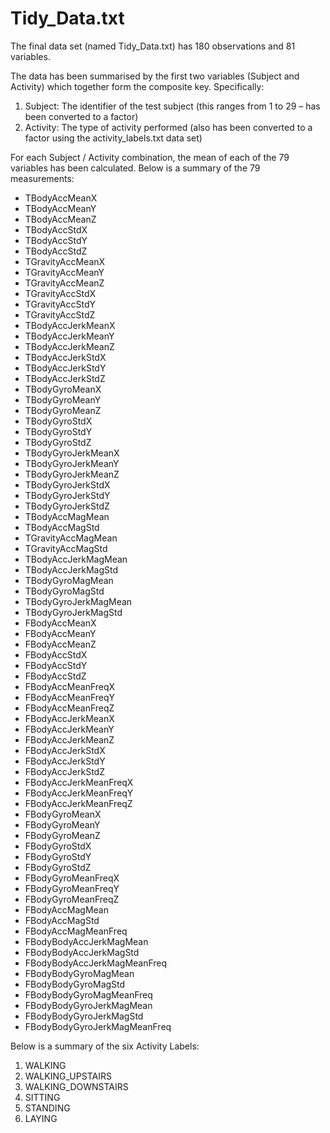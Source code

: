 # Tidy_Data.txt

The final data set (named Tidy_Data.txt) has 180 observations and 81 variables.

The data has been summarised by the first two variables (Subject and Activity) which together form the composite key. Specifically:

1) Subject: The identifier of the test subject (this ranges from 1 to 29 – has been converted to a factor)
2) Activity: The type of activity performed (also has been converted to a factor using the activity_labels.txt data set)

For each Subject / Activity combination, the mean of each of the 79 variables has been calculated.
Below is a summary of the 79 measurements:

- TBodyAccMeanX
- TBodyAccMeanY
- TBodyAccMeanZ
- TBodyAccStdX
- TBodyAccStdY
- TBodyAccStdZ
- TGravityAccMeanX
- TGravityAccMeanY
- TGravityAccMeanZ
- TGravityAccStdX
- TGravityAccStdY
- TGravityAccStdZ
- TBodyAccJerkMeanX
- TBodyAccJerkMeanY
- TBodyAccJerkMeanZ
- TBodyAccJerkStdX
- TBodyAccJerkStdY
- TBodyAccJerkStdZ
- TBodyGyroMeanX
- TBodyGyroMeanY
- TBodyGyroMeanZ
- TBodyGyroStdX
- TBodyGyroStdY
- TBodyGyroStdZ
- TBodyGyroJerkMeanX
- TBodyGyroJerkMeanY
- TBodyGyroJerkMeanZ
- TBodyGyroJerkStdX
- TBodyGyroJerkStdY
- TBodyGyroJerkStdZ
- TBodyAccMagMean
- TBodyAccMagStd
- TGravityAccMagMean
- TGravityAccMagStd
- TBodyAccJerkMagMean
- TBodyAccJerkMagStd
- TBodyGyroMagMean
- TBodyGyroMagStd
- TBodyGyroJerkMagMean
- TBodyGyroJerkMagStd
- FBodyAccMeanX
- FBodyAccMeanY
- FBodyAccMeanZ
- FBodyAccStdX
- FBodyAccStdY
- FBodyAccStdZ
- FBodyAccMeanFreqX
- FBodyAccMeanFreqY
- FBodyAccMeanFreqZ
- FBodyAccJerkMeanX
- FBodyAccJerkMeanY
- FBodyAccJerkMeanZ
- FBodyAccJerkStdX
- FBodyAccJerkStdY
- FBodyAccJerkStdZ
- FBodyAccJerkMeanFreqX
- FBodyAccJerkMeanFreqY
- FBodyAccJerkMeanFreqZ
- FBodyGyroMeanX
- FBodyGyroMeanY
- FBodyGyroMeanZ
- FBodyGyroStdX
- FBodyGyroStdY
- FBodyGyroStdZ
- FBodyGyroMeanFreqX
- FBodyGyroMeanFreqY
- FBodyGyroMeanFreqZ
- FBodyAccMagMean
- FBodyAccMagStd
- FBodyAccMagMeanFreq
- FBodyBodyAccJerkMagMean
- FBodyBodyAccJerkMagStd
- FBodyBodyAccJerkMagMeanFreq
- FBodyBodyGyroMagMean
- FBodyBodyGyroMagStd
- FBodyBodyGyroMagMeanFreq
- FBodyBodyGyroJerkMagMean
- FBodyBodyGyroJerkMagStd
- FBodyBodyGyroJerkMagMeanFreq

Below is a summary of the six Activity Labels:

1. WALKING
2. WALKING_UPSTAIRS
3. WALKING_DOWNSTAIRS
4. SITTING
5. STANDING
6. LAYING

